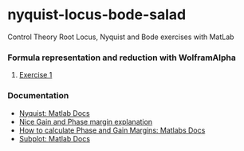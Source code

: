 nyquist-locus-bode-salad
========================

Control Theory Root Locus, Nyquist and Bode exercises with MatLab





### Formula representation and reduction with WolframAlpha

1. [Exercise 1][1]



### Documentation

* [Nyquist: Matlab Docs][13]
* [Nice Gain and Phase margin explanation][10]
* [How to calculate Phase and Gain Margins: Matlabs Docs][11]
* [Subplot: Matlab Docs][12]



[1]: http://www.wolframalpha.com/input/?i=G(s)H(s)%20%3D%20100%2F(s%20(1%20%2B%200.02%20s)%20(1%20%2B%200.01%20s))&t=crmtb01
[10]: http://lpsa.swarthmore.edu/Nyquist/NyquistStability.html
[11]: http://www.mathworks.com/help/control/ref/margin.html
[12]: http://www.mathworks.com/help/matlab/ref/subplot.html
[13]: http://www.mathworks.com/help/ident/ref/nyquist.html